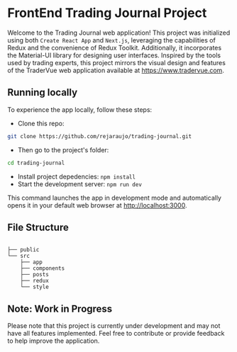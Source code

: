# FrontEnd Trading Journal Project

Welcome to the Trading Journal web application! This project was initialized using both `Create React App` and `Next.js`, leveraging the capabilities of Redux and the convenience of Redux Toolkit. Additionally, it incorporates the Material-UI library for designing user interfaces. Inspired by the tools used by trading experts, this project mirrors the visual design and features of the TraderVue web application available at https://www.tradervue.com.

## Running locally

To experience the app locally, follow these steps:

- Clone this repo:

```sh
git clone https://github.com/rejaraujo/trading-journal.git
```

- Then go to the project's folder:

```sh
cd trading-journal
```

- Install project depedencies: `npm install`
- Start the development server: `npm run dev`

This command launches the app in development mode and automatically opens it in your default web browser at [http://localhost:3000](http://localhost:3000).

## File Structure

```text

├── public
└── src
    ├── app
    ├── components
    ├── posts
    ├── redux
    └── style
```

## Note: Work in Progress

Please note that this project is currently under development and may not have all features implemented. Feel free to contribute or provide feedback to help improve the application.
